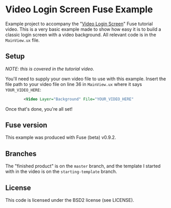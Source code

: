 # Video Login Screen Fuse Example
Example project to accompany the "[Video Login Screen](https://youtu.be/Th0V2p7EmXw)" Fuse tutorial video. This is a very basic example made to show how easy it is to build a classic login screen with a video background. All relevant code is in the `MainView.ux` file.

## Setup
_NOTE: this is covered in the tutorial video._

You'll need to supply your own video file to use with this example. Insert the file path to your video file on line 36 in `MainView.ux` where it says `YOUR_VIDEO_HERE`:

```xml
		<Video Layer="Background" File="YOUR_VIDEO_HERE"
```

Once that's done, you're all set!

## Fuse version
This example was produced with Fuse (beta) v0.9.2.

## Branches
The "finished product" is on the `master` branch, and the template I started with in the video is on the `starting-template` branch.

## License
This code is licensed under the BSD2 license (see LICENSE).
